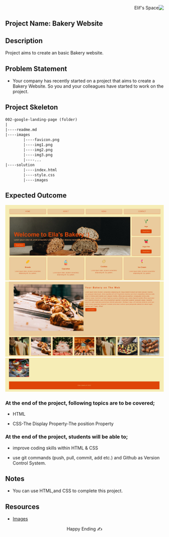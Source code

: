 <p align='right'>Elif's Space<img src="https://img.icons8.com/external-itim2101-flat-itim2101/64/000000/external-space-space-and-galaxy-itim2101-flat-itim2101.png" align='right'/></p>

## Project Name: Bakery Website

## Description
Project aims to create an basic Bakery website.

## Problem Statement

- Your company has recently started on a project that aims to create a Bakery Website. So you and your colleagues have started to work on the project.

## Project Skeleton 

```
002-google-landing-page (folder)
|
|----readme.md                 
|----images               
        |----favicon.png
		|----img1.png
		|----img2.png
		|----img3.png
		|----...
|----solution
        |----index.html  
        |----style.css   
        |----images
```

## Expected Outcome

![Project 002 Snapshot](./outcome1.jpg)
![Project 002 Snapshot](./outcome2.jpg)
![Project 002 Snapshot](./outcome3.jpg)


### At the end of the project, following topics are to be covered;

- HTML 

- CSS-The Display Property-The position Property



### At the end of the project, students will be able to;

- improve coding skills within HTML & CSS

- use git commands (push, pull, commit, add etc.) and Github as Version Control System.


## Notes

- You can use HTML,and CSS to complete this project.

## Resources

-  [Images](./images)


<center>  Happy Ending  ✍ </center>

